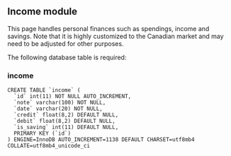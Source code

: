 ## Income module

This page handles personal finances such as spendings, income and savings. Note that it is highly customized to the Canadian market and may need to be adjusted for other purposes.

The following database table is required:

### income
```
CREATE TABLE `income` (
  `id` int(11) NOT NULL AUTO_INCREMENT,
  `note` varchar(100) NOT NULL,
  `date` varchar(20) NOT NULL,
  `credit` float(8,2) DEFAULT NULL,
  `debit` float(8,2) DEFAULT NULL,
  `is_saving` int(11) DEFAULT NULL,
  PRIMARY KEY (`id`)
) ENGINE=InnoDB AUTO_INCREMENT=1138 DEFAULT CHARSET=utf8mb4 COLLATE=utf8mb4_unicode_ci
```
